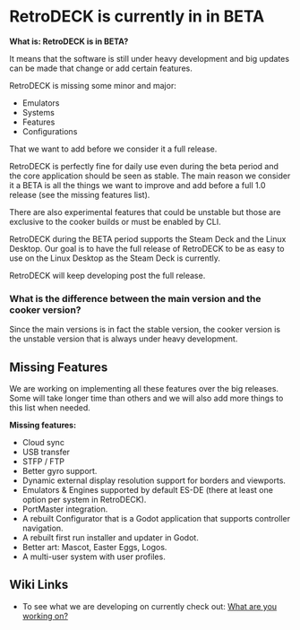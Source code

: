 # RetroDECK is currently in in BETA

**What is: RetroDECK is in BETA?**

It means that the software is still under heavy development and big updates can be made that change or add certain features.

RetroDECK is missing some minor and major:

- Emulators
- Systems
- Features
- Configurations

That we want to add before we consider it a full release.

RetroDECK is perfectly fine for daily use even during the beta period and the core application should be seen as stable. The main reason we consider it a BETA is all the things we want to improve and add before a full 1.0 release (see the missing features list).

There are also experimental features that could be unstable but those are exclusive to the cooker builds or must be enabled by CLI.

RetroDECK during the BETA period supports the Steam Deck and the Linux Desktop. Our goal is to have the full release of RetroDECK to be as easy to use on the Linux Desktop as the Steam Deck is currently.

RetroDECK will keep developing post the full release.

### What is the difference between the main version and the cooker version?

Since the main versions is in fact the stable version, the cooker version is the unstable version that is always under heavy development.

## Missing Features

We are working on implementing all these features over the big releases. Some will take longer time than others and we will also add more things to this list when needed.

**Missing features:**

- Cloud sync
- USB transfer
- STFP / FTP
- Better gyro support.
- Dynamic external display resolution support for borders and viewports.
- Emulators & Engines supported by default ES-DE (there at least one option per system in RetroDECK).
- PortMaster integration.
- A rebuilt Configurator that is a Godot application that supports controller navigation.
- A rebuilt first run installer and updater in Godot.
- Better art: Mascot, Easter Eggs, Logos.
- A multi-user system with user profiles.

## Wiki Links

- To see what we are developing on currently check out: [What are you working on?](../wiki_development/general/what-are-you-working.on.md)
